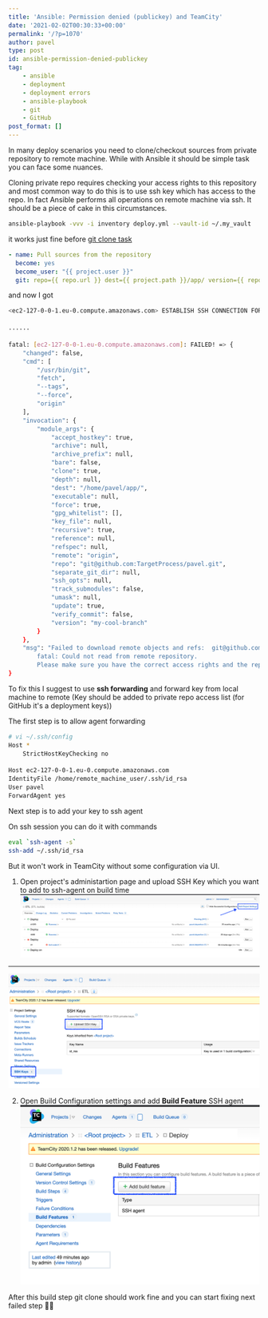 ```yaml
---
title: 'Ansible: Permission denied (publickey) and TeamCity'
date: '2021-02-02T00:30:33+00:00'
permalink: '/?p=1070'
author: pavel
type: post
id: ansible-permission-denied-publickey
tag:
    - ansible
    - deployment
    - deployment errors
    - ansible-playbook
    - git
    - GitHub
post_format: []
---
```


In many deploy scenarios you need to clone/checkout sources from private repository to remote machine. While with Ansible it should be simple task you can face some nuances.

Cloning private repo requires checking your access rights to this repository and most common way to do this is to use ssh key which has access to the repo. In fact Ansible performs all operations on remote machine via ssh. It should be a piece of cake in this circumstances.

```bash
ansible-playbook -vvv -i inventory deploy.yml --vault-id ~/.my_vault
```

it works just fine before [git clone task](https://docs.ansible.com/ansible/latest/collections/ansible/builtin/git_module.html)

```yml
- name: Pull sources from the repository
  become: yes
  become_user: "{{ project.user }}"
  git: repo={{ repo.url }} dest={{ project.path }}/app/ version={{ repo.branch }} force=yes update=yes
```

and now I got

```bash
<ec2-127-0-0-1.eu-0.compute.amazonaws.com> ESTABLISH SSH CONNECTION FOR USER: pavel

......

fatal: [ec2-127-0-0-1.eu-0.compute.amazonaws.com]: FAILED! => {
    "changed": false,
    "cmd": [
        "/usr/bin/git",
        "fetch",
        "--tags",
        "--force",
        "origin"
    ],
    "invocation": {
        "module_args": {
            "accept_hostkey": true,
            "archive": null,
            "archive_prefix": null,
            "bare": false,
            "clone": true,
            "depth": null,
            "dest": "/home/pavel/app/",
            "executable": null,
            "force": true,
            "gpg_whitelist": [],
            "key_file": null,
            "recursive": true,
            "reference": null,
            "refspec": null,
            "remote": "origin",
            "repo": "git@github.com:TargetProcess/pavel.git",
            "separate_git_dir": null,
            "ssh_opts": null,
            "track_submodules": false,
            "umask": null,
            "update": true,
            "verify_commit": false,
            "version": "my-cool-branch"
        }
    },
    "msg": "Failed to download remote objects and refs:  git@github.com: Permission denied (publickey).
        fatal: Could not read from remote repository.
        Please make sure you have the correct access rights and the repository exists."
}
```

To fix this I suggest to use **ssh forwarding** and forward key from local machine to remote (Key should be added to private repo access list (for GitHub it's a deployment keys))

The first step is to <ps1>allow agent forwarding</ps1>

```bash
# vi ~/.ssh/config
Host *
    StrictHostKeyChecking no

Host ec2-127-0-0-1.eu-0.compute.amazonaws.com
IdentityFile /home/remote_machine_user/.ssh/id_rsa
User pavel
ForwardAgent yes
```

Next step is to <ps1>add your key to ssh agent</ps1>

On ssh session you can do it with commands
```bash
eval `ssh-agent -s`
ssh-add ~/.ssh/id_rsa
```
But it won't work in TeamCity without some configuration via UI.

1. Open project's administartion page and upload SSH Key which you want to add to ssh-agent on build time
![](/images/p1070/1.png)

<hr/>

![](/images/p1070/2.png)

2. Open Build Configuration settings and add **Build Feature** <ps1>SSH agent</ps1>
![](/images/p1070/3.png)

After this build step git clone should work fine and you can start fixing next failed step 🤯🤬
